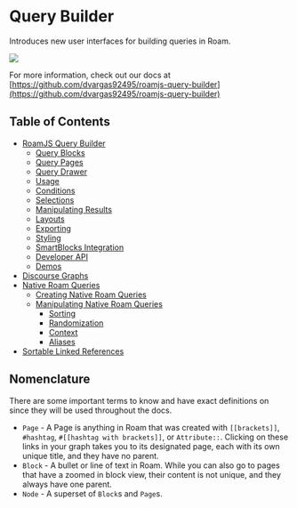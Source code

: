 # Query Builder

Introduces new user interfaces for building queries in Roam.

![](https://firebasestorage.googleapis.com/v0/b/firescript-577a2.appspot.com/o/imgs%2Fapp%2Froamjs%2FYERyR8FnXO.png?alt=media&token=7522a921-3e17-424f-b141-08e4109f9b75)

For more information, check out our docs at [https://github.com/dvargas92495/roamjs-query-builder](https://github.com/dvargas92495/roamjs-query-builder)

## Table of Contents

- [RoamJS Query Builder](https://github.com/dvargas92495/roamjs-query-builder/blob/main/docs/query-builder.md#roamjs-query-builder)
  - [Query Blocks](https://github.com/dvargas92495/roamjs-query-builder/blob/main/docs/query-builder.md#query-blocks)
  - [Query Pages](https://github.com/dvargas92495/roamjs-query-builder/blob/main/docs/query-builder.md#query-pages)
  - [Query Drawer](https://github.com/dvargas92495/roamjs-query-builder/blob/main/docs/query-builder.md#query-drawer)
  - [Usage](https://github.com/dvargas92495/roamjs-query-builder/blob/main/docs/query-builder.md#usage)
  - [Conditions](https://github.com/dvargas92495/roamjs-query-builder/blob/main/docs/query-builder.md#conditions)
  - [Selections](https://github.com/dvargas92495/roamjs-query-builder/blob/main/docs/query-builder.md#selections)
  - [Manipulating Results](https://github.com/dvargas92495/roamjs-query-builder/blob/main/docs/query-builder.md#manipulating-results)
  - [Layouts](https://github.com/dvargas92495/roamjs-query-builder/blob/main/docs/query-builder.md#layouts)
  - [Exporting](https://github.com/dvargas92495/roamjs-query-builder/blob/main/docs/query-builder.md#exporting)
  - [Styling](https://github.com/dvargas92495/roamjs-query-builder/blob/main/docs/query-builder.md#styling)
  - [SmartBlocks Integration](https://github.com/dvargas92495/roamjs-query-builder/blob/main/docs/query-builder.md#smartblocks-integration)
  - [Developer API](https://github.com/dvargas92495/roamjs-query-builder/blob/main/docs/query-builder.md#developer-api)
  - [Demos](https://github.com/dvargas92495/roamjs-query-builder/blob/main/docs/query-builder.md#demos)
- [Discourse Graphs](https://github.com/dvargas92495/roamjs-query-builder/blob/main/docs/discourse-graphs.md)
- [Native Roam Queries](https://github.com/dvargas92495/roamjs-query-builder/blob/main/docs/roam-queries.md#native-roam-queries)
  - [Creating Native Roam Queries](https://github.com/dvargas92495/roamjs-query-builder/blob/main/docs/roam-queries.md#creating-native-roam-queries)
  - [Manipulating Native Roam Queries](https://github.com/dvargas92495/roamjs-query-builder/blob/main/docs/roam-queries.md#manipulating-native-roam-queries)
    - [Sorting](https://github.com/dvargas92495/roamjs-query-builder/blob/main/docs/roam-queries.md#sorting)
    - [Randomization](https://github.com/dvargas92495/roamjs-query-builder/blob/main/docs/roam-queries.md#randomization)
    - [Context](https://github.com/dvargas92495/roamjs-query-builder/blob/main/docs/roam-queries.md#context)
    - [Aliases](https://github.com/dvargas92495/roamjs-query-builder/blob/main/docs/roam-queries.md#aliases)
- [Sortable Linked References](https://github.com/dvargas92495/roamjs-query-builder/blob/main/docs/sortable-linked-refs.md)

## Nomenclature

There are some important terms to know and have exact definitions on since they will be used throughout the docs.

- `Page` - A Page is anything in Roam that was created with `[[brackets]]`, `#hashtag`, `#[[hashtag with brackets]]`, or `Attribute::`. Clicking on these links in your graph takes you to its designated page, each with its own unique title, and they have no parent.
- `Block` - A bullet or line of text in Roam. While you can also go to pages that have a zoomed in block view, their content is not unique, and they always have one parent.
- `Node` - A superset of `Block`s and `Page`s.
